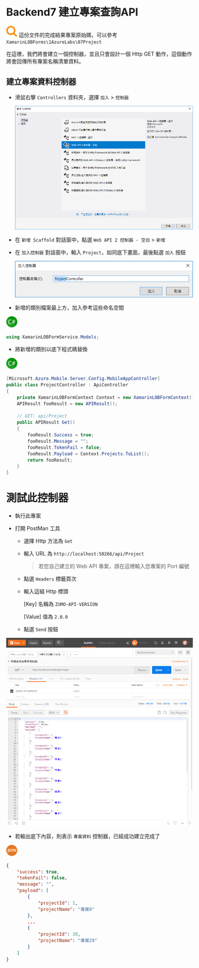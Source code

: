 # Backend7 建立專案查詢API

![](Icons/fa-search.png) 這份文件的完成結果專案原始碼，可以參考 `XamarinLOBForms\1AzureLabs\07Project`

在這裡，我們將會建立一個控制器，並且只會設計一個 Http GET 動作，這個動作將會回傳所有專案名稱清單資料。

## 建立專案資料控制器

* 滑鼠右擊 `Controllers` 資料夾，選擇 `加入` > `控制器`

  ![](Images/EmptyWebAPIController.png)

* 在 `新增 Scaffold` 對話窗中，點選 `Web API 2 控制器 - 空白` > `新增`

* 在 `加入控制器` 對話窗中，輸入 `Project`，如同底下畫面，最後點選 `加入` 按鈕

  ![](Images/AddController3.png)

* 新增的類別檔案最上方，加入參考這些命名空間

![](Icons/csharp.png)

```csharp
using XamarinLOBFormService.Models;
```

* 將新增的類別以底下程式碼替換

![](Icons/csharp.png)

```csharp
[Microsoft.Azure.Mobile.Server.Config.MobileAppController]
public class ProjectController : ApiController
{
    private XamarinLOBFormContext Context = new XamarinLOBFormContext();
    APIResult fooResult = new APIResult();
 
    // GET: api/Project
    public APIResult Get()
    {
        fooResult.Success = true;
        fooResult.Message = "";
        fooResult.TokenFail = false;
        fooResult.Payload = Context.Projects.ToList();
        return fooResult;
    }
}
```

# 測試此控制器

* 執行此專案

* 打開 PostMan 工具

  * 選擇 Http 方法為 `Get`

  * 輸入 URL 為 `http://localhost:50266/api/Project`

    > 若您自己建立的 Web API 專案，請在這裡輸入您專案的 Port 編號

  * 點選 `Headers` 標籤頁次

  * 輸入這組 Http 標頭
  
    \[Key] 名稱為 `ZUMO-API-VERSION`
    
    \[Value] 值為 `2.0.0`

  * 點選 `Send` 按鈕

![PostMan](Images/PostMan5.png)

* 若輸出底下內容，則表示 `專案資料` 控制器，已經成功建立完成了

![](Icons/Json.png)

```json
{
    "success": true,
    "tokenFail": false,
    "message": "",
    "payload": [
        {
            "projectId": 1,
            "projectName": "專案0"
        },
        ...
        {
            "projectId": 30,
            "projectName": "專案29"
        }
    ]
}
```
